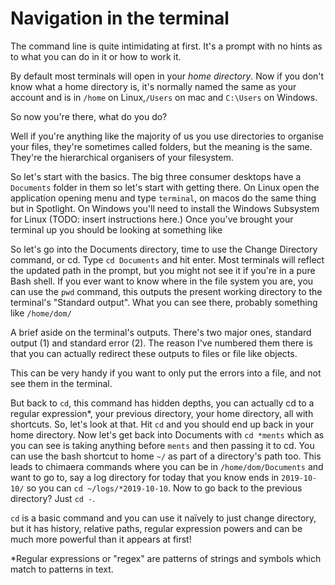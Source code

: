 # Navigation in the terminal 

The command line is quite intimidating at first. It's a prompt with no hints as to what you can 
do in it or how to work it.

By default most terminals will open in your _home directory_. Now if you don't know what
a home directory is, it's normally named the same as your account and is in `/home` on Linux,`/Users` on mac and 
`C:\Users` on Windows. 

So now you're there, what do you do? 

Well if you're anything like the majority of us you use directories to organise your files, they're sometimes
called folders, but the meaning is the same. They're the hierarchical organisers of your filesystem. 

So let's start with the basics. The big three consumer desktops have a `Documents` folder in them so let's start with
getting there. On Linux open the application opening menu and type `terminal`, on macos do the same thing but 
in Spotlight. On Windows you'll need to install the Windows Subsystem for Linux (TODO: insert instructions
 here.) Once you've brought your terminal up you should be looking at something like <screenshot here> 
 
So let's go into the Documents directory, time to use the Change Directory command, or cd.
 Type `cd Documents` and hit enter. Most terminals will reflect the
updated path in the prompt, but you might not see it if you're in a pure Bash shell. If you ever want to know 
where in the file system you are, you can use the `pwd` command, this outputs the present working directory
to the terminal's "Standard output". What you can see there, probably something like `/home/dom/`

A brief aside on the terminal's outputs. There's two major ones, standard output (1) and standard error (2).
The reason I've numbered them there is that you can actually redirect these outputs to files or file like objects.

This can be very handy if you want to only put the errors into a file, and not see them in the terminal. 

But back to `cd`, this command has hidden depths, you can actually cd to a regular expression*, your previous 
directory, your home directory, all with shortcuts. So, let's look at that. Hit `cd` and you should end up back
in your home directory. Now let's get back into Documents with `cd *ments` which as you can see is taking 
anything before `ments` and then passing it to cd. You can use the bash shortcut to home `~/` as part of a 
directory's path too. This leads to chimaera commands where you can be in `/home/dom/Documents` and want to 
go to, say a log directory for today that you know ends in `2019-10-10/` so you can `cd ~/logs/*2019-10-10`.
Now to go back to the previous directory? Just `cd -`. 

`cd` is a basic command and you can use it naïvely to just change directory, but it has history, relative paths, regular
expression powers and can be much more powerful than it appears at first!



*Regular expressions or "regex" are patterns of strings and symbols which match to patterns in text.